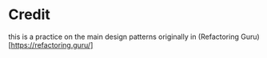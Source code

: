 # Credit

this is a practice on the main design patterns originally in (Refactoring Guru)[https://refactoring.guru/]